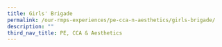 ```yaml
---
title: Girls' Brigade
permalink: /our-rmps-experiences/pe-cca-n-aesthetics/girls-brigade/
description: ""
third_nav_title: PE, CCA & Aesthetics
---
```

